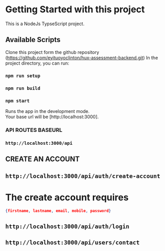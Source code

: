 # Getting Started with this project

This is a NodeJs TypseScript project.

## Available Scripts

Clone this project form the github repository (https://github.com/eyituoyoclinton/hux-assessment-backend.git)
In the project directory, you can run:

### `npm run setup`

### `npm run build`

### `npm start`

Runs the app in the development mode.\
Your base url will be [http://localhost:3000].

### API ROUTES BASEURL

### `http://localhost:3000/api`

## CREATE AN ACCOUNT

## `http://localhost:3000/api/auth/create-account`

# The create account requires

```json
{firstname, lastname, email, mobile, password}
```

## `http://localhost:3000/api/auth/login`

## `http://localhost:3000/api/users/contact`
